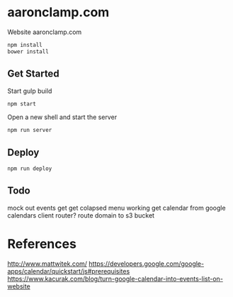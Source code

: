 # aaronclamp.com

Website aaronclamp.com
```sh
npm install
bower install
```

## Get Started
Start gulp build
```sh
npm start
```
Open a new shell and start the server
```sh
npm run server
```

## Deploy
```sh
npm run deploy
```

## Todo
mock out events
get get colapsed menu working
get calendar from google calendars
client router?
route domain to s3 bucket


# References
http://www.mattwitek.com/
https://developers.google.com/google-apps/calendar/quickstart/js#prerequisites
https://www.kacurak.com/blog/turn-google-calendar-into-events-list-on-website